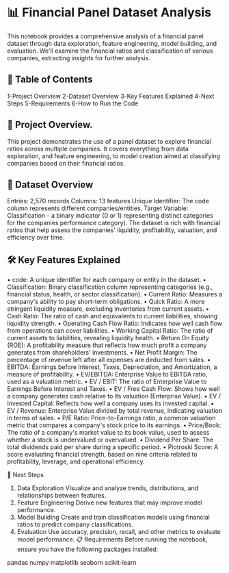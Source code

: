 # 📊 Financial Panel Dataset Analysis

This notebook provides a comprehensive analysis of a financial panel dataset through data exploration, feature engineering, model building, and evaluation. We'll examine the financial ratios and classification of various companies, extracting insights for further analysis.

## 📝 Table of Contents
1-Project Overview
2-Dataset Overview
3-Key Features Explained
4-Next Steps
5-Requirements
6-How to Run the Code

## 🧐 Project Overview.

This project demonstrates the use of a panel dataset to explore financial ratios across multiple companies. It covers everything from data exploration, and feature engineering, to model creation aimed at classifying companies based on their financial ratios.

## 📂 Dataset Overview

Entries: 2,570 records
Columns: 13 features
Unique Identifier: The code column represents different companies/entities.
Target Variable: Classification - a binary indicator (0 or 1) representing distinct categories for the companies  performance category).
The dataset is rich with financial ratios that help assess the companies' liquidity, profitability, valuation, and efficiency over time.

## 🛠️ Key Features Explained

•	code: A unique identifier for each company or entity in the dataset.
•	Classification: Binary classification column representing categories (e.g., financial status, health, or sector classification).
•	Current Ratio: Measures a company's ability to pay short-term obligations.
•	Quick Ratio: A more stringent liquidity measure, excluding inventories from current assets.
•	Cash Ratio: The ratio of cash and equivalents to current liabilities, showing liquidity strength.
•	Operating Cash Flow Ratio: Indicates how well cash flow from operations can cover liabilities.
•	Working Capital Ratio: The ratio of current assets to liabilities, revealing liquidity health.
•	Return On Equity (ROE): A profitability measure that reflects how much profit a company generates from shareholders' investments.
•	Net Profit Margin: The percentage of revenue left after all expenses are deducted from sales.
•	EBITDA: Earnings before Interest, Taxes, Depreciation, and Amortization, a measure of profitability.
•	EV/EBITDA: Enterprise Value to EBITDA ratio, used as a valuation metric.
•	EV / EBIT: The ratio of Enterprise Value to Earnings Before Interest and Taxes.
•	EV / Free Cash Flow: Shows how well a company generates cash relative to its valuation (Enterprise Value).
•	EV / Invested Capital: Reflects how well a company uses its invested capital.
•	EV / Revenue: Enterprise Value divided by total revenue, indicating valuation in terms of sales.
•	P/E Ratio: Price-to-Earnings ratio, a common valuation metric that compares a company's stock price to its earnings.
•	Price/Book: The ratio of a company's market value to its book value, used to assess whether a stock is undervalued or overvalued.
•	Dividend Per Share: The total dividends paid per share during a specific period.
•	Piotroski Score: A score evaluating financial strength, based on nine criteria related to profitability, leverage, and operational efficiency.

🧩 Next Steps
1. Data Exploration
Visualize and analyze trends, distributions, and relationships between features.
2. Feature Engineering
Derive new features that may improve model performance.
3. Model Building
Create and train classification models using financial ratios to predict company classifications.
4. Evaluation
Use accuracy, precision, recall, and other metrics to evaluate model performance.
📋 Requirements
Before running the notebook, ensure you have the following packages installed:

pandas
numpy
matplotlib
seaborn
scikit-learn
